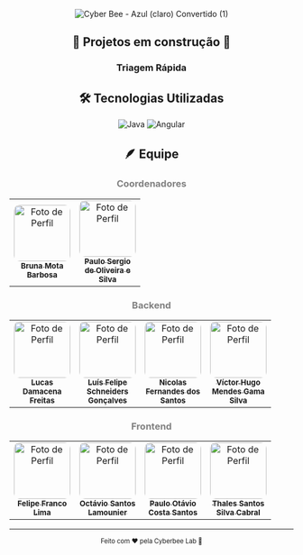 <div align="center">
    
![Cyber Bee - Azul (claro)  Convertido  (1)](https://github.com/user-attachments/assets/88e35998-c056-4c02-aa91-118b869fa959)

</div>

<h2 align="center"> 🚧 Projetos em construção 🚧 

<h3 align="center"> Triagem Rápida </h3>

<h2 align="center"> 🛠️ Tecnologias Utilizadas </h2>

<div align="center">

![Java](https://img.shields.io/badge/Java-ED8B00?style=for-the-badge&logo=openjdk&logoColor=white) ![Angular](https://img.shields.io/badge/Angular-DD0031?style=for-the-badge&logo=angular&logoColor=white)

</div>

<h2 align="center"> 🪶 Equipe </h2>

<h3 align="center" style="color: grey;">Coordenadores</h3>

<table style="border: none;" align="center">
  <tr style="border: none;">
    <td style="border: none;" align="center" width="100px">
      <a href="https://github.com/brunamota">
        <img src="https://avatars.githubusercontent.com/u/66503956?v=4" style="border-radius: 10%;" width="100px;" alt="Foto de Perfil"/><br>
        <sub>
          <b>Bruna Mota Barbosa</b>
        </sub>
      </a>
    </td>
    <td style="border: none;" align="center" width="100px">
      <a href="https://github.com/Paulo092">
        <img src="https://avatars.githubusercontent.com/u/28546848?v=4" style="border-radius: 10%;" width="100px;" alt="Foto de Perfil"/><br>
        <sub>
          <b>Paulo Sergio de Oliveira e Silva</b>
        </sub>
      </a>
    </td>
  </tr>
</table>

<h3 align="center" style="color: grey;">Backend</h3>

<table style="border: none;" align="center">
  <tr style="border: none;">
    <td style="border: none;" align="center" width="100px">
      <a href="https://github.com/LucasFreitas1307">
        <img src="https://avatars.githubusercontent.com/u/167094976?v=4" style="border-radius: 10%;" width="100px;" alt="Foto de Perfil"/><br>
        <sub>
          <b>Lucas Damacena Freitas</b>
        </sub>
      </a>
    </td>
    <td style="border: none;" align="center" width="100px">
      <a href="https://github.com/Schneiderss">
        <img src="https://avatars.githubusercontent.com/u/167125378?v=4" style="border-radius: 10%;" width="100px;" alt="Foto de Perfil"/><br>
        <sub>
          <b>Luís Felipe Schneiders Gonçalves</b>
        </sub>
      </a>
    </td>
    <td style="border: none;" align="center" width="100px">
      <a href="https://github.com/niicfsz">
        <img src="https://avatars.githubusercontent.com/u/167145187?v=4" style="border-radius: 10%;" width="100px;" alt="Foto de Perfil"/><br>
        <sub>
          <b>Nicolas Fernandes dos Santos</b>
        </sub>
      </a>
    </td>
   <td style="border: none;" align="center" width="100px">
      <a href="https://github.com/vitindev">
        <img src="https://avatars.githubusercontent.com/u/66286532?v=4" style="border-radius: 10%;" width="100px;" alt="Foto de Perfil"/><br>
        <sub>
          <b>Víctor Hugo Mendes Gama Silva</b>
        </sub>
      </a>
    </td>
  </tr>
</table>

<h3 align="center" style="color: grey;">Frontend</h3>

<table style="border: none;" align="center">
  <tr style="border: none;">
    <td style="border: none;" align="center" width="100px">
      <a href="https://github.com/FelipeFrancoo">
        <img src="https://avatars.githubusercontent.com/u/163058758?v=4" style="border-radius: 10%;" width="100px;" alt="Foto de Perfil"/><br>
        <sub>
          <b>Felipe Franco Lima</b>
        </sub>
      </a>
    </td>
    <td style="border: none;" align="center" width="100px">
      <a href="https://github.com/OctavioSantosLamounier">
        <img src="https://avatars.githubusercontent.com/u/172601285?v=4" style="border-radius: 10%;" width="100px;" alt="Foto de Perfil"/><br>
        <sub>
          <b>Octávio Santos Lamounier</b>
        </sub>
      </a>
    </td>
    <td style="border: none;" align="center" width="100px">
      <a href="https://github.com/Paulo-if">
        <img src="https://avatars.githubusercontent.com/u/167147870?v=4" style="border-radius: 10%;" width="100px;" alt="Foto de Perfil"/><br>
        <sub>
          <b>Paulo Otávio Costa Santos</b>
        </sub>
      </a>
    </td>
   <td style="border: none;" align="center" width="100px">
      <a href="https://github.com/tcharles69">
        <img src="https://avatars.githubusercontent.com/u/168160801?v=4" style="border-radius: 10%;" width="100px;" alt="Foto de Perfil"/><br>
        <sub>
          <b>Thales Santos Silva Cabral</b>
        </sub>
      </a>
    </td>
  </tr>
</table>


---

<p align="center" style="font-size: 0.8em;">Feito com ❤️ pela Cyberbee Lab 🐝</p>
